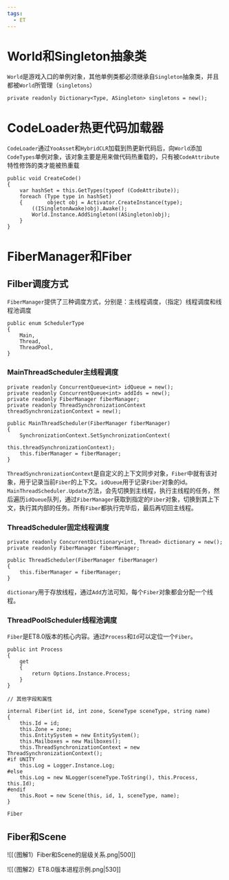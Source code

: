 ```yaml
---
tags:
  - ET
---
```

# World和Singleton抽象类
`World`是游戏入口的单例对象，其他单例类都必须继承自`Singleton`抽象类，并且都被`World`所管理（`singletons`）
```CSharp
private readonly Dictionary<Type, ASingleton> singletons = new();
```
# CodeLoader热更代码加载器
`CodeLoader`通过`YooAsset`和`HybridCLR`加载到热更新代码后，向`World`添加`CodeTypes`单例对象，该对象主要是用来做代码热重载的，只有被`CodeAttribute`特性修饰的类才能被热重载
```CSharp
public void CreateCode()  
{  
    var hashSet = this.GetTypes(typeof (CodeAttribute));  
    foreach (Type type in hashSet)  
    {        object obj = Activator.CreateInstance(type);  
        ((ISingletonAwake)obj).Awake();  
        World.Instance.AddSingleton((ASingleton)obj);  
    }
}
```
# FiberManager和Fiber
## Filber调度方式
`FiberManager`提供了三种调度方式，分别是：主线程调度，（指定）线程调度和线程池调度
```CSharp
public enum SchedulerType
{
    Main,
    Thread,
    ThreadPool,
}
```
### MainThreadScheduler主线程调度
```CSharp
private readonly ConcurrentQueue<int> idQueue = new();
private readonly ConcurrentQueue<int> addIds = new();
private readonly FiberManager fiberManager;
private readonly ThreadSynchronizationContext threadSynchronizationContext = new();

public MainThreadScheduler(FiberManager fiberManager)
{
    SynchronizationContext.SetSynchronizationContext(
                                                this.threadSynchronizationContext);
    this.fiberManager = fiberManager;
}
```
`ThreadSynchronizationContext`是自定义的上下文同步对象，`Fiber`中就有该对象，用于记录当前`Fiber`的上下文。`idQueue`用于记录`Fiber`对象的id。`MainThreadScheduler.Update`方法，会先切换到主线程，执行主线程的任务，然后遍历`idQueue`队列，通过`FiberManager`获取到指定的`Fiber`对象，切换到其上下文，执行其内部的任务。所有`Fiber`都执行完毕后，最后再切回主线程。
### ThreadScheduler固定线程调度
```CSharp
private readonly ConcurrentDictionary<int, Thread> dictionary = new();
private readonly FiberManager fiberManager;

public ThreadScheduler(FiberManager fiberManager)
{
    this.fiberManager = fiberManager;
}
```
`dictionary`用于存放线程，通过`Add`方法可知，每个`Fiber`对象都会分配一个线程。
### ThreadPoolScheduler线程池调度

`Fiber`是ET8.0版本的核心内容。通过`Process`和`Id`可以定位一个`Fiber`。
```CSharp
public int Process  
{  
    get  
    {  
        return Options.Instance.Process;  
    }
}

// 其他字段和属性

internal Fiber(int id, int zone, SceneType sceneType, string name)  
{            
	this.Id = id;  
    this.Zone = zone;  
    this.EntitySystem = new EntitySystem();  
    this.Mailboxes = new Mailboxes();  
    this.ThreadSynchronizationContext = new ThreadSynchronizationContext();  
#if UNITY  
    this.Log = Logger.Instance.Log;  
#else  
    this.Log = new NLogger(sceneType.ToString(), this.Process, this.Id);  
#endif  
    this.Root = new Scene(this, id, 1, sceneType, name);  
}
```
`Fiber`
## Fiber和Scene
![[（图解1）Fiber和Scene的层级关系.png|500]]

![[（图解2）ET8.0版本进程示例.png|530]]